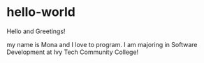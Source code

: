 # hello-world

Hello and Greetings!

my name is Mona and I love to program. 
I am majoring in Software Development at Ivy Tech Community College!
